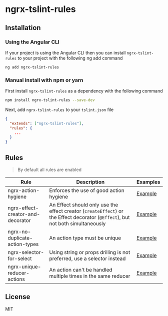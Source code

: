 # ngrx-tslint-rules

## Installation

### Using the Angular CLI

If your project is using the Angular CLI then you can install `ngrx-tslint-rules` to your project with the following ng add command

```bash
ng add ngrx-tslint-rules
```

### Manual install with npm or yarn

First install `ngrx-tslint-rules` as a dependency with the following command

```bash
npm install ngrx-tslint-rules --save-dev
```

Next, add `ngrx-tslint-rules` to your `tslint.json` file

```json
{
  "extends": ["ngrx-tslint-rules"],
  "rules": {
    ...
  }
}
```

## Rules

> By default all rules are enabled

| Rule                              | Description                                                                                                                    | Examples                                                                                                                               |
| --------------------------------- | ------------------------------------------------------------------------------------------------------------------------------ | -------------------------------------------------------------------------------------------------------------------------------------- |
| ngrx-action-hygiene               | Enforces the use of good action hygiene                                                                                        | [Example](https://github.com/timdeschryver/ngrx-tslint-rules/tree/master/test/rules/action-hygiene/fixture.ts.lint)                    |
| ngrx-effect-creator-and-decorator | An Effect should only use the effect creator (`createEffect`) or the Effect decorator (`@Effect`), but not both simultaneously | [Example](https://github.com/timdeschryver/ngrx-tslint-rules/tree/master/test/rules/ngrx-effect-creator-and-decorator/fixture.ts.lint) |
| ngrx-no-duplicate-action-types    | An action type must be unique                                                                                                  | [Example](https://github.com/timdeschryver/ngrx-tslint-rules/tree/master/test/rules/ngrx-no-duplicate-action-types/fixture.ts.lint)    |
| ngrx-selector-for-select          | Using string or props drilling is not preferred, use a selector instead                                                        | [Example](https://github.com/timdeschryver/ngrx-tslint-rules/tree/master/test/rules/ngrx-selector-for-select/fixture.ts.lint)          |
| ngrx-unique-reducer-actions       | An action can't be handled multiple times in the same reducer                                                                  | [Example](https://github.com/timdeschryver/ngrx-tslint-rules/tree/master/test/rules/ngrx-unique-reducer-actions/fixture.ts.lint)       |

## License

MIT
